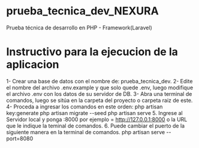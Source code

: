 # prueba_tecnica_dev_NEXURA
Prueba técnica de desarrollo en PHP - Framework(Laravel)


# Instructivo para la ejecucion de la aplicacion
1- Crear una base de datos con el nombre de: prueba_tecnica_dev.
2- Edite el nombre del archivo .env.example y que solo quede .env, luego modifique el archivo .env con los datos de su servidor de DB.
3- Abra una terminal de comandos, luego se sitúa en la carpeta del proyecto o carpeta raiz de este.
4- Proceda a ingresar los comandos en este orden:
    php artisan key:generate
    php artisan migrate --seed
    php artisan serve
5. Ingrese al Servidor local y ponga :8000 por ejemplo = http://127.0.0.1:8000 o la URL que le indique la teminal de comandos.
6. Puede cambiar el puerto de la siguiente manera en la terminal de comandos.
    php artisan serve --port=8080